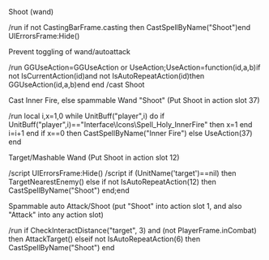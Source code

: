 Shoot (wand)

/run if not CastingBarFrame.casting then CastSpellByName("Shoot")end UIErrorsFrame:Hide()



Prevent toggling of wand/autoattack

/run GGUseAction=GGUseAction or UseAction;UseAction=function(id,a,b)if not IsCurrentAction(id)and not IsAutoRepeatAction(id)then GGUseAction(id,a,b)end end
/cast Shoot

 

Cast Inner Fire, else spammable Wand "Shoot" (Put Shoot in action slot 37)

/run local i,x=1,0 while UnitBuff("player",i) do if UnitBuff("player",i)=="Interface\\Icons\\Spell_Holy_InnerFire" then x=1 end i=i+1 end if x==0 then CastSpellByName("Inner Fire") else UseAction(37) end

 

Target/Mashable Wand (Put Shoot in action slot 12)

/script UIErrorsFrame:Hide()
/script if (UnitName('target')==nil) then TargetNearestEnemy() else if not IsAutoRepeatAction(12) then CastSpellByName("Shoot") end;end 



Spammable auto Attack/Shoot (put "Shoot" into action slot 1, and also "Attack" into any action slot)

/run if CheckInteractDistance("target", 3) and (not PlayerFrame.inCombat) then AttackTarget() elseif not IsAutoRepeatAction(6) then CastSpellByName("Shoot") end